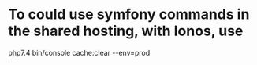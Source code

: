 # To could use symfony commands in the shared hosting, with Ionos, use
php7.4 bin/console cache:clear --env=prod
